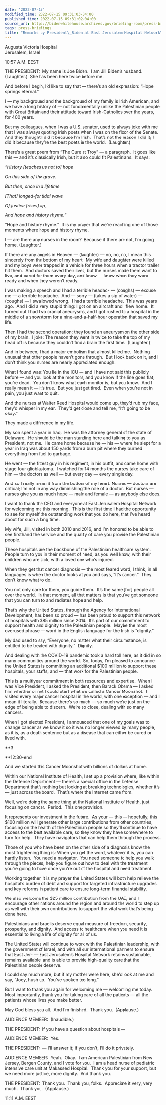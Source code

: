 ```yaml
---
date: '2022-07-15'
modified_time: 2022-07-15 09:31:03-04:00
published_time: 2022-07-15 09:31:02-04:00
source_url: https://bidenwhitehouse.archives.gov/briefing-room/press-briefings/2022/07/15/remarks-by-president-biden-at-east-jerusalem-hospital-network-event/
tags: press-briefings
title: "Remarks by President\_Biden at East Jerusalem Hospital Network\_Event"
---
```

 
Augusta Victoria Hospital  
Jerusalem, Israel

10:57 A.M. EEST 

THE PRESIDENT:  My name is Joe Biden.  I am Jill Biden’s husband. 
(Laughter.)  She has been here twice before me. 

And before I begin, I’d like to say that — there’s an old expression:
“Hope springs eternal.”

I — my background and the background of my family is Irish American, and
we have a long history of — not fundamentally unlike the Palestinian
people with Great Britain and their attitude toward Irish-Catholics over
the years, for 400 years. 

But my colleagues, when I was a U.S. senator, used to always joke with
me that I was always quoting Irish poets when I was on the floor of the
Senate.  And they thought I did it because I’m Irish.  That’s not the
reason I did it; I did it because they’re the best poets in the world. 
(Laughter.)

There’s a great poem from “The Cure at Troy” — a paragraph.  It goes
like this — and it’s classically Irish, but it also could fit
Palestinians.  It says:

*“History \[teaches us not to\] hope*

*On this side of the grave.*

*But then, once in a lifetime*

*\[That\] longed-for tidal wave*

*Of justice \[rises\] up,*

*And hope and history rhyme.”*

“Hope and history rhyme.”  It is my prayer that we’re reaching one of
those moments where hope and history rhyme. 

I — are there any nurses in the room?  Because if there are not, I’m
going home. (Laughter.)

If there are any angels in Heaven — (laughter) — no, no, no, I mean this
sincerely from the bottom of my heart.  My wife and daughter were killed
and my boys were trapped in a vehicle for three hours when a tractor
trailer hit them.  And doctors saved their lives, but the nurses made
them want to live, and cared for them every day, and knew — knew when
they were ready and when they weren’t ready.   

I was making a speech and I had a terrible headac- — (coughs) — excuse
me — a terrible headache.  And — sorry — (takes a sip of water) —
(coughs) — I swallowed wrong.  I had a terrible headache.  This was
years ago.  And I did a very stupid thing: I got on an aircraft and I
flew home.  It turned out I had two cranial aneurysms, and I got rushed
to a hospital in the middle of a snowstorm for a nine-and-a-half-hour
operation that saved my life. 

Then I had the second operation; they found an aneurysm on the other
side of my brain.  I joke: The reason they went in twice to take the top
of my head off is because they couldn’t find a brain the first time. 
(Laughter.)

And in between, I had a major embolism that almost killed me.  Nothing
unusual that other people haven’t gone through.  But I look back on it,
and I don’t think you nurses are nearly appreciated enough. 

What I found was: You lie in the ICU — and I have not said this publicly
before — and you look at the monitors, and you know if the line goes
flat, you’re dead.  You don’t know what each monitor is, but you know. 
And I really mean it — it’s true.  But you just get tired.  Even when
you’re not in pain, you just want to quit. 

And the nurses at Walter Reed Hospital would come up, they’d rub my
face, they’d whisper in my ear.  They’d get close and tell me, “It’s
going to be okay.”

They made a difference in my life.

My son spent a year in Iraq.  He was the attorney general of the state
of Delaware.  He should be the man standing here and talking to you as
President, not me.  He came home because he — his — where he slept for a
year in Iraq was about 150 yards from a burn pit where they burned
everything from fuel to garbage. 

He went — the fittest guy in his regiment, in his outfit, and came home
with stage four glioblastoma.  I watched for 14 months the nurses take
care of him — the doctors as well — but every day — every single day.

And so I really mean it from the bottom of my heart: Nurses — doctors
are critical; I’m not in any way diminishing the role of a doctor.  But
nurses — nurses give you as much hope — male and female — as anybody
else does.

I want to thank the CEO and everyone at East Jerusalem Hospital Network
for welcoming me this morning.  This is the first time I had the
opportunity to see for myself the outstanding work that you do here,
that I’ve heard about for such a long time.

My wife, Jill, visited in both 2010 and 2016, and I’m honored to be able
to see firsthand the service and the quality of care you provide the
Palestinian people. 

These hospitals are the backbone of the Palestinian healthcare system. 
People turn to you in their moment of need, as you well know, with their
children who are sick, with a loved one who’s injured. 

When they get that cancer diagnosis — the most feared word, I think, in
all languages is when the doctor looks at you and says, “It’s cancer.” 
They don’t know what to do. 

You not only care for them, you guide them.  It’s the same \[for\]
people all over the world.  In that moment, all that matters is that
you’ve got someone that you can turn to and radiates hope and help.

That’s why the United States, through the Agency for International
Development, has been so proud — has been proud to support this network
of hospitals with $85 million since 2014.  It’s part of our commitment
to support health and dignity to the Palestinian people.  Maybe the most
overused phrase — word in the English language for the Irish is
“dignity.” 

My dad used to say, “Everyone, no matter what their circumstance, is
entitled to be treated with dignity.”  Dignity.

And dealing with the COVID-19 pandemic took a hard toll here, as it did
in so many communities around the world.  So, today, I’m pleased to
announce the United States is committing an additional $100 million to
support these hospitals, your staffs, and — that work for the
Palestinian people.

This is a multiyear commitment in both resources and expertise.  When I
was Vice President, I asked the President, then Barack Obama — I asked
him whether or not I could start what we called a Cancer Moonshot.  I
visited every major cancer hospital in the world, with one exception —
and I mean it literally.  Because there’s so much — so much we’re just
on the edge of being able to discern.  We’re so close, dealing with so
many cancers.

When I got elected President, I announced that one of my goals was to
change cancer as we know it so it was no longer viewed by many people,
as it is, as a death sentence but as a disease that can either be cured
or lived with.

\*\*3

\*\*12:30-end

And we started this Cancer Moonshot with billions of dollars at home. 

Within our National Institute of Health, I set up a provision where,
like within the Defense Department — there’s a special office in the
Defense Department that’s nothing but looking at breaking technologies,
whether it’s — just across the board.  That’s where the Internet came
from.   
  
Well, we’re doing the same thing at the National Institute of Health,
just focusing on cancer.  Period.  This one provision.

It represents our investment in the future.  As your — this — hopefully,
this $100 million will generate other large contributions from other
countries, focusing on the health of the Palestinian people so they’ll
continue to have access to the best available care, so they know they
have somewhere to turn for help.  They have navigators that can help
them through the process.  
  
Those of you who have been on the other side of a diagnosis know the
most frightening thing is: When you get the word, whatever it is, you
can hardly listen.  You need a navigator.  You need someone to help you
walk through the pieces, help you figure out how to deal with the
treatment you’re going to have once you’re out of the hospital and need
treatment.  
  
Working together, it is my prayer the United States will both help
relieve the hospital’s burden of debt and support for targeted
infrastructure upgrades and key reforms in patient care to ensure
long-term financial stability.  
  
We also welcome the $25 million contribution from the UAE, and I
encourage other nations around the region and around the world to step
up as well with their own contributions to support the vital work that’s
being done here.  
  
Palestinians and Israelis deserve equal measure of freedom, security,
prosperity, and dignity.  And access to healthcare when you need it is
essential to living a life of dignity for all of us.  
  
The United States will continue to work with the Palestinian leadership,
with the government of Israel, and with all our international partners
to ensure that East Jer- — East Jerusalem’s Hospital Network retains
sustainable, remains available, and is able to provide high-quality care
that the Palestinian people deserve.  
  
I could say much more, but if my mother were here, she’d look at me and
say, “Joey, hush up.  You’ve spoken too long.”  
  
But I want to thank you again for welcoming me — welcoming me today. 
Most importantly, thank you for taking care of all the patients — all
the patients whose lives you make better.  
  
May God bless you all.  And I’m finished.  Thank you.  (Applause.)

AUDIENCE MEMBER:  (Inaudible.)  
  
THE PRESIDENT:  If you have a question about hospitals —  
  
AUDIENCE MEMBER:  Yes.  
  
THE PRESIDENT:  — I’ll answer it; if you don’t, I’ll do it privately.

AUDIENCE MEMBER:  Yeah.  Okay.  I am American Palestinian from New
Jersey, Bergen County, and I vote for you.  I am a head nurse of
pediatric intensive care unit at Makassed Hospital.  Thank you for your
support, but we need more justice, more dignity.  And thank you.

THE PRESIDENT:  Thank you.  Thank you, folks.  Appreciate it very, very
much.  Thank you.  (Applause.)

11:11 A.M. EEST
